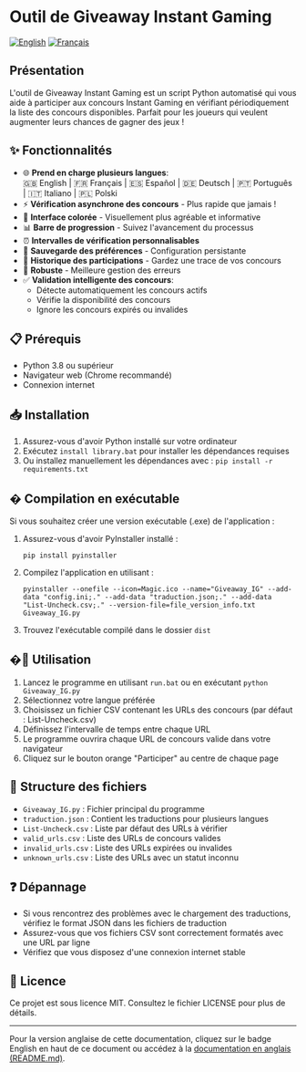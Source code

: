 # Outil de Giveaway Instant Gaming

[![English](https://img.shields.io/badge/Language-English-blue)](README.md) [![Français](https://img.shields.io/badge/Langue-Fran%C3%A7ais-blue)](README-FR.md)

## Présentation
L'outil de Giveaway Instant Gaming est un script Python automatisé qui vous aide à participer aux concours Instant Gaming en vérifiant périodiquement la liste des concours disponibles. Parfait pour les joueurs qui veulent augmenter leurs chances de gagner des jeux !

## ✨ Fonctionnalités

- 🌐 **Prend en charge plusieurs langues**:  
  🇬🇧 English | 🇫🇷 Français | 🇪🇸 Español | 🇩🇪 Deutsch | 🇵🇹 Português | 🇮🇹 Italiano | 🇵🇱 Polski
- ⚡ **Vérification asynchrone des concours** - Plus rapide que jamais !
- 🎨 **Interface colorée** - Visuellement plus agréable et informative
- 📊 **Barre de progression** - Suivez l'avancement du processus
- ⏰ **Intervalles de vérification personnalisables**
- 🔄 **Sauvegarde des préférences** - Configuration persistante
- 📝 **Historique des participations** - Gardez une trace de vos concours
- 💪 **Robuste** - Meilleure gestion des erreurs
- ✅ **Validation intelligente des concours**:
  - Détecte automatiquement les concours actifs
  - Vérifie la disponibilité des concours
  - Ignore les concours expirés ou invalides

## 📋 Prérequis
- Python 3.8 ou supérieur
- Navigateur web (Chrome recommandé)
- Connexion internet

## 📥 Installation
1. Assurez-vous d'avoir Python installé sur votre ordinateur
2. Exécutez `install library.bat` pour installer les dépendances requises
3. Ou installez manuellement les dépendances avec : `pip install -r requirements.txt`

## � Compilation en exécutable
Si vous souhaitez créer une version exécutable (.exe) de l'application :

1. Assurez-vous d'avoir PyInstaller installé :
   ```
   pip install pyinstaller
   ```

2. Compilez l'application en utilisant :
   ```
   pyinstaller --onefile --icon=Magic.ico --name="Giveaway_IG" --add-data "config.ini;." --add-data "traduction.json;." --add-data "List-Uncheck.csv;." --version-file=file_version_info.txt Giveaway_IG.py
   ```

3. Trouvez l'exécutable compilé dans le dossier `dist`

## �🚀 Utilisation
1. Lancez le programme en utilisant `run.bat` ou en exécutant `python Giveaway_IG.py`
2. Sélectionnez votre langue préférée
3. Choisissez un fichier CSV contenant les URLs des concours (par défaut : List-Uncheck.csv)
4. Définissez l'intervalle de temps entre chaque URL
5. Le programme ouvrira chaque URL de concours valide dans votre navigateur
6. Cliquez sur le bouton orange "Participer" au centre de chaque page

## 📁 Structure des fichiers
- `Giveaway_IG.py` : Fichier principal du programme
- `traduction.json` : Contient les traductions pour plusieurs langues
- `List-Uncheck.csv` : Liste par défaut des URLs à vérifier
- `valid_urls.csv` : Liste des URLs de concours valides
- `invalid_urls.csv` : Liste des URLs expirées ou invalides
- `unknown_urls.csv` : Liste des URLs avec un statut inconnu

## ❓ Dépannage
- Si vous rencontrez des problèmes avec le chargement des traductions, vérifiez le format JSON dans les fichiers de traduction
- Assurez-vous que vos fichiers CSV sont correctement formatés avec une URL par ligne
- Vérifiez que vous disposez d'une connexion internet stable

## 📄 Licence
Ce projet est sous licence MIT. Consultez le fichier LICENSE pour plus de détails.

---
Pour la version anglaise de cette documentation, cliquez sur le badge English en haut de ce document ou accédez à la [documentation en anglais (README.md)](README.md).
